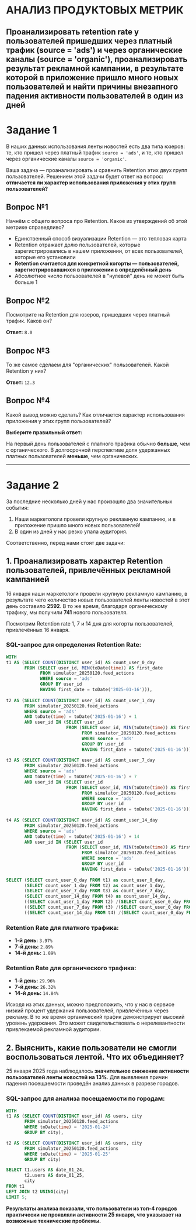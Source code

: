 # АНАЛИЗ ПРОДУКТОВЫХ МЕТРИК
## Проанализировать retention rate у пользователей пришедших через платный трафик (source = 'ads') и через органические каналы (source = 'organic'), проанализировать результат рекламной кампании, в результате которой в приложение пришло много новых пользователей и найти причины внезапного падения активности пользователей в один из дней
# Задание 1

В наших данных использования ленты новостей есть два типа юзеров: те, кто пришел через платный трафик `source = 'ads'`, и те, кто пришел через органические каналы `source = 'organic'`.

Ваша задача — проанализировать и сравнить Retention этих двух групп пользователей. Решением этой задачи будет ответ на вопрос: **отличается ли характер использования приложения у этих групп пользователей?**

## Вопрос №1

Начнём с общего вопроса про Retention. Какое из утверждений об этой метрике справедливо?

- Единственный способ визуализации Retention — это тепловая карта
- Retention отражает долю пользователей, которые зарегистрировались в нашем приложении, от всех пользователей, которые его установили
- **Retention считается для конкретной когорты — пользователей, зарегистрировавшихся в приложении в определённый день**
- Абсолютное число пользователей в "нулевой" день не может быть больше 1

## Вопрос №2

Посмотрите на Retention для юзеров, пришедших через платный трафик. Каков он?

**Ответ:** `8.0`

## Вопрос №3

То же самое сделаем для "органических" пользователей. Какой Retention у них?

**Ответ:** `12.3`

## Вопрос №4

Какой вывод можно сделать? Как отличается характер использования приложения у этих групп пользователей?

**Выберите правильный ответ:**

На первый день пользователей с платного трафика обычно **больше**, чем с органического. В долгосрочной перспективе доля удержанных платных пользователей **меньше**, чем органических.

---

# Задание 2

За последние несколько дней у нас произошло два значительных события:

1. Наши маркетологи провели крупную рекламную кампанию, и в приложение пришло много новых пользователей!
2. В один из дней у нас резко упала аудитория.

Соответственно, перед нами стоят две задачи:

## 1. Проанализировать характер Retention пользователей, привлечённых рекламной кампанией

16 января наши маркетологи провели крупную рекламную кампанию, в результате чего количество новых пользователей ленты новостей в этот день составило **2592**. В то же время, благодаря органическому трафику, мы получили **741** нового пользователя.

Посмотрим Retention rate 1, 7 и 14 дня для когорты пользователей, привлечённых 16 января.

### SQL-запрос для определения Retention Rate:

```sql
WITH
t1 AS (SELECT COUNT(DISTINCT user_id) AS count_user_0_day
       FROM (SELECT user_id, MIN(toDate(time)) AS first_date
             FROM simulator_20250120.feed_actions
             WHERE source = 'ads'
             GROUP BY user_id
             HAVING first_date = toDate('2025-01-16'))),
             
t2 AS (SELECT COUNT(DISTINCT user_id) AS count_user_1_day
       FROM simulator_20250120.feed_actions
       WHERE source = 'ads'
       AND toDate(time) = toDate('2025-01-16') + 1
       AND user_id IN (SELECT user_id
                       FROM (SELECT user_id, MIN(toDate(time)) AS first_date
                             FROM simulator_20250120.feed_actions
                             WHERE source = 'ads'
                             GROUP BY user_id
                             HAVING first_date = toDate('2025-01-16')))),
                              
t3 AS (SELECT COUNT(DISTINCT user_id) AS count_user_7_day
       FROM simulator_20250120.feed_actions
       WHERE source = 'ads'
       AND toDate(time) = toDate('2025-01-16') + 7
       AND user_id IN (SELECT user_id
                       FROM (SELECT user_id, MIN(toDate(time)) AS first_date
                             FROM simulator_20250120.feed_actions
                             WHERE source = 'ads'
                             GROUP BY user_id
                             HAVING first_date = toDate('2025-01-16')))),
                              
t4 AS (SELECT COUNT(DISTINCT user_id) AS count_user_14_day
       FROM simulator_20250120.feed_actions
       WHERE source = 'ads'
       AND toDate(time) = toDate('2025-01-16') + 14
       AND user_id IN (SELECT user_id
                       FROM (SELECT user_id, MIN(toDate(time)) AS first_date
                             FROM simulator_20250120.feed_actions
                             WHERE source = 'ads'
                             GROUP BY user_id
                             HAVING first_date = toDate('2025-01-16'))))
                              
SELECT (SELECT count_user_0_day FROM t1) as count_user_0_day,
       (SELECT count_user_1_day FROM t2) as count_user_1_day,
       (SELECT count_user_7_day FROM t3) as count_user_7_day,
       (SELECT count_user_14_day FROM t4) as count_user_14_day,
       ((SELECT count_user_1_day FROM t2) /(SELECT count_user_0_day FROM t1))*100 as RR_1_day,
       ((SELECT count_user_7_day FROM t3) /(SELECT count_user_0_day FROM t1))*100 as RR_7_day,
       ((SELECT count_user_14_day FROM t4) /(SELECT count_user_0_day FROM t1))*100 as RR_14_day;
```

### Retention Rate для платного трафика:
- **1-й день:** `3.97%`
- **7-й день:** `2.89%`
- **14-й день:** `1.89%`

### Retention Rate для органического трафика:
- **1-й день:** `29.96%`
- **7-й день:** `26.32%`
- **14-й день:** `14.84%`

Исходя из этих данных, можно предположить, что у нас в сервисе низкий процент удержания пользователей, привлечённых через рекламу. В то же время органический трафик демонстрирует высокий уровень удержания. Это может свидетельствовать о нерелевантности привлекаемой рекламной аудитории.

## 2. Выяснить, какие пользователи не смогли воспользоваться лентой. Что их объединяет?

25 января 2025 года наблюдалось **значительное снижение активности пользователей ленты новостей на 13%**. Для выявления причин падения посещаемости проведён анализ данных в разрезе городов.

### SQL-запрос для анализа посещаемости по городам:

```sql
WITH
t1 AS (SELECT COUNT(DISTINCT user_id) AS users, city
       FROM simulator_20250120.feed_actions
       WHERE toDate(time) = '2025-01-24'
       GROUP BY city),

t2 AS (SELECT COUNT(DISTINCT user_id) AS users, city
       FROM simulator_20250120.feed_actions
       WHERE toDate(time) = '2025-01-25'
       GROUP BY city)

SELECT t1.users AS date_01_24,
       t2.users AS date_01_25,
       city
FROM t1
LEFT JOIN t2 USING(city)
LIMIT 5;
```

**Результаты анализа показали, что пользователи из топ-4 городов практически не проявляли активности 25 января, что указывает на возможные технические проблемы.**


